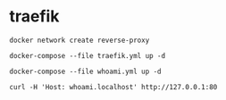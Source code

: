 # traefik

```
docker network create reverse-proxy
```

```
docker-compose --file traefik.yml up -d
```

```
docker-compose --file whoami.yml up -d
```

```
curl -H 'Host: whoami.localhost' http://127.0.0.1:80
```
